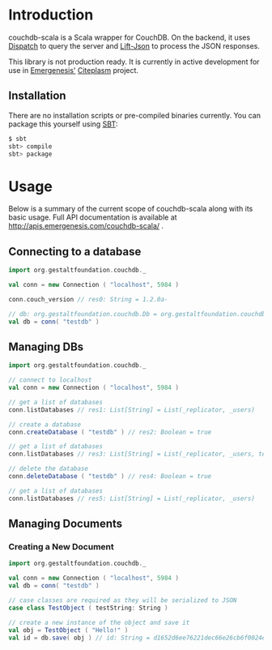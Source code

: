 # Introduction

couchdb-scala is a Scala wrapper for CouchDB. On the backend, it uses 
[Dispatch](http://dispatch.databinder.net/Dispatch.html) to query the server 
and [Lift-Json](https://github.com/lift/lift/tree/master/framework/lift-base/lift-json/>)
to process the JSON responses.

This library is not production ready. It is currently in active development for
use in [Emergenesis'](http://www.emergenesis.com>)
[Citeplasm](http://wiki.emergenesis.com/Citeplasm) project.

## Installation

There are no installation scripts or pre-compiled binaries currently. You can
package this yourself using [SBT](https://github.com/harrah/xsbt/wiki):

```bash
$ sbt
sbt> compile
sbt> package
```

# Usage

Below is a summary of the current scope of couchdb-scala along with its basic
usage. Full API documentation is available at http://apis.emergenesis.com/couchdb-scala/ .

## Connecting to a database

```scala
import org.gestaltfoundation.couchdb._

val conn = new Connection ( "localhost", 5984 )

conn.couch_version // res0: String = 1.2.0a-

// db: org.gestaltfoundation.couchdb.Db = org.gestaltfoundation.couchdb.Db@41b0b9ed
val db = conn( "testdb" )
```

## Managing DBs

```scala
import org.gestaltfoundation.couchdb._

// connect to localhost
val conn = new Connection ( "localhost", 5984 )

// get a list of databases
conn.listDatabases // res1: List[String] = List(_replicator, _users)

// create a database
conn.createDatabase ( "testdb" ) // res2: Boolean = true

// get a list of databases
conn.listDatabases // res3: List[String] = List(_replicator, _users, testdb)

// delete the database
conn.deleteDatabase ( "testdb" ) // res4: Boolean = true

// get a list of databases
conn.listDatabases // res5: List[String] = List(_replicator, _users)
```

## Managing Documents

### Creating a New Document

```scala
import org.gestaltfoundation.couchdb._

val conn = new Connection ( "localhost", 5984 )
val db = conn( "testdb" )

// case classes are required as they will be serialized to JSON
case class TestObject ( testString: String )

// create a new instance of the object and save it
val obj = TestObject ( "Hello!" )
val id = db.save( obj ) // id: String = d1652d6ee76221dec66e26cb6f0024e7
```

